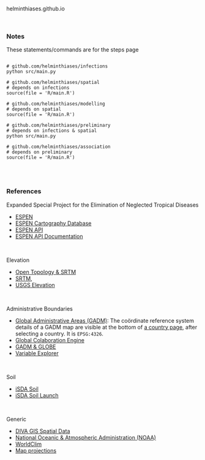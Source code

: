 <br>

helminthiases.github.io

<br>

### Notes

These statements/commands are for the steps page

```shell

# github.com/helminthiases/infections
python src/main.py

# github.com/helminthiases/spatial
# depends on infections
source(file = 'R/main.R')

# github.com/helminthiases/modelling
# depends on spatial
source(file = 'R/main.R')

# github.com/helminthiases/preliminary
# depends on infections & spatial
python src/main.py

# github.com/helminthiases/association
# depends on preliminary
source(file = 'R/main.R')

```

<br>
<br>

### References

Expanded Special Project for the Elimination of Neglected Tropical Diseases
* [ESPEN](https://espen.afro.who.int/)
* [ESPEN Cartography Database](https://espen.afro.who.int/tools-resources/cartography-database)
* [ESPEN API](https://admin.espen.afro.who.int/docs/api)
* [ESPEN API Documentation](https://espen.stoplight.io)

<br>

Elevation
* [Open Topology & SRTM](https://www.opentopodata.org/datasets/srtm/)
* [SRTM](https://lpdaac.usgs.gov/products/srtmgl1v003/),
* [USGS Elevation](https://www.usgs.gov/centers/eros/science/usgs-eros-archive-digital-elevation-shuttle-radar-topography-mission-srtm-1?qt-science_center_objects=0#qt-science_center_objects)

<br>

Administrative Boundaries
* [Global Administrative Areas (GADM)](https://gadm.org): The co&ouml;rdinate reference system details of a GADM map are visible at the bottom
  of [a country page](https://gadm.org/download_country.html), after selecting a country.  It is ``EPSG:4326``.
* [Global Colaboration Engine](http://globe.umbc.edu)
* [GADM & GLOBE](http://globe.umbc.edu/documentation-overview/global-administrative-areas-gadm/)
* [Variable Explorer](http://globe.umbc.edu/app/#/analysis/global-variables)

<br>
  
Soil
* [iSDA Soil](https://www.isda-africa.com/isdasoil/)
* [iSDA Soil Launch](https://envirometrix.nl/isdasoil-open-soil-data-for-africa/)

<br>
  
Generic
* [DIVA GIS Spatial Data](https://www.diva-gis.org/Data)
* [National Oceanic & Atmospheric Administration (NOAA)](https://www.ncdc.noaa.gov/cdo-web/datasets)
* [WorldClim](https://www.worldclim.org/data/index.html)
* [Map projections](https://www.usgs.gov/publications/map-projections)

<br>
<br>
<br>
<br>

<br>
<br>
<br>
<br>
